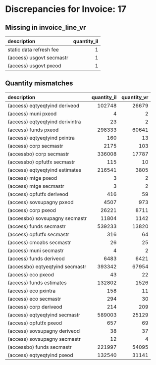 # Discrepancies for Invoice: 17

## Missing in invoice_line_vr

| description              |   quantity_il |
|:-------------------------|--------------:|
| static data refresh fee  |             1 |
| (access) usgovt secmastr |             1 |
| (access) usgovt pxeod    |             1 |

## Quantity mismatches

| description                     |   quantity_il |   quantity_vr |
|:--------------------------------|--------------:|--------------:|
| (access) eqtyeqtyind deriveod   |        102748 |         26679 |
| (access) muni pxeod             |             4 |             2 |
| (access) eqtyeqtyind derivintra |            23 |             2 |
| (access) funds pxeod            |        298333 |         60641 |
| (access) eqtyeqtyind pxintra    |           160 |            13 |
| (access) corp secmastr          |          2175 |           103 |
| (accessbo) corp secmastr        |        336008 |         17787 |
| (accessbo) opfutfx secmastr     |           115 |            10 |
| (access) eqtyeqtyind estimates  |        216541 |          3805 |
| (access) mtge pxeod             |             3 |             2 |
| (access) mtge secmastr          |             3 |             2 |
| (access) opfutfx deriveod       |           416 |            59 |
| (access) sovsupagny pxeod       |          4507 |           973 |
| (access) corp pxeod             |         26221 |          8711 |
| (accessbo) sovsupagny secmastr  |         11804 |          1142 |
| (access) funds secmastr         |        539233 |         13820 |
| (access) opfutfx secmastr       |           316 |            64 |
| (access) cmoabs secmastr        |            26 |            25 |
| (access) muni secmastr          |             4 |             2 |
| (access) funds deriveod         |          6483 |          6421 |
| (accessbo) eqtyeqtyind secmastr |        393342 |         67954 |
| (access) eco pxeod              |            43 |            22 |
| (access) funds estimates        |        132802 |          1526 |
| (access) eco pxintra            |           158 |            11 |
| (access) eco secmastr           |           294 |            30 |
| (access) corp deriveod          |           214 |           209 |
| (access) eqtyeqtyind secmastr   |        589003 |         25129 |
| (access) opfutfx pxeod          |           657 |            69 |
| (access) sovsupagny deriveod    |            38 |            37 |
| (access) sovsupagny secmastr    |            12 |             4 |
| (accessbo) funds secmastr       |        221997 |         54095 |
| (access) eqtyeqtyind pxeod      |        132540 |         31141 |
